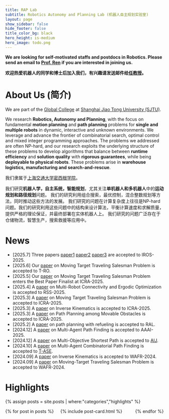 ```yaml
---
title: RAP Lab
subtitle: Robotics Autonomy and Planning Lab (机器人自主规划实验室)
layout: page
show_sidebar: false
hide_footer: false
title_color_bg: black
hero_height: is-medium
hero_image: todo.png
---
```


<script async src="https://www.googletagmanager.com/gtag/js?id=G-D9QZD7Y8D0"></script>
<script>
  window.dataLayer = window.dataLayer || [];
  function gtag(){dataLayer.push(arguments);}
  gtag('js', new Date());

  gtag('config', 'G-D9QZD7Y8D0');
</script>

**We are looking for self-motivated staffs and postdocs in Robotics. Please send an email to [Prof. Ren](https://rap-lab.github.io/team/zren/) if you are interested in joining us.**

**欢迎热爱机器人的同学和博士后加入我们，有兴趣请发送邮件给[任教授](https://rap-lab.github.io/team/zren/)。**

# About Us (简介)

We are part of the [Global College](https://www.ji.sjtu.edu.cn/) at [Shanghai Jiao Tong University (SJTU)](https://www.sjtu.edu.cn/).

We research **Robotics, Autonomy and Planning**, with the focus on fundamental **motion planning** and **path planning** problems for **single and multiple robots** in dynamic, interactive and unknown environments.
We leverage and advance the frontier of combinatorial search, optimal control and mixed integer programming approaches.
The problems we addressed are often NP-hard, and our research exploits the underlying structure of these problems to develop algorithms that balance between **runtime efficiency** and **solution quality** with **rigorous guarantees**, while being **deployable to physical robots**.
These problems arise in **warehouse logistics, manufacturing and search-and-rescue**.

我们隶属于[上海交通大学](https://www.sjtu.edu.cn/)[密西根学院](https://www.ji.sjtu.edu.cn/)。

我们研究**机器人学，自主系统，智能规划**，尤其关注**单机器人和多机器人**中的**运动规划和路径规划**问题。
我们的研究利用组合搜索，最优控制，混合整数规划等方法，同时推动这些方法的发展。
我们研究的问题在计算复杂度上往往是NP-hard问题。我们的研究利用这些问题中的结构来设计算法，平衡计算速度和求解质量，提供严格的理论保证，并最终部署在实体机器人上。
我们研究的问题广泛存在于仓储物流，智慧生产，搜索救援等应用中。


# News

* \[2025.7\] Three papers [paper1](https://rap-lab.github.io/documents/publications/2025_IROS_MCPFTT_XuemianWu.pdf) [paper2](https://rap-lab.github.io/documents/publications/2025_IROS_ESPC_YongceLiu.pdf) [paper3](https://rap-lab.github.io/documents/publications/2025_IROS_MAMP_MICP_ShizheZhao.pdf) are accepted to IROS-2025.
* \[2025.6\] Our [paper](https://rap-lab.github.io/documents/publications/2025_TRO_Cstar_Allen.pdf) on Moving Target Traveling Salesman Problem is accepted to T-RO.
* \[2025.5\] Our [paper](https://rap-lab.github.io/documents/publications/2025_ICRA_MTTSP3D_Anoop.pdf) on Moving Target Traveling Salesman Problem enters the Best Paper Finalist at ICRA-2025.
* \[2025.4\] A [paper](https://rap-lab.github.io/documents/publications/2025_RSS_IMEC_YongceLiu_cam.pdf) on Multi-Robot Connectivity and Ergodic Optimization is accepted to RSS-2025.
* \[2025.3\] A [paper](https://rap-lab.github.io/documents/publications/2025_ICRA_MTTSP3D_Anoop.pdf) on Moving Target Traveling Salesman Problem is accepted to ICRA-2025.
* \[2025.3\] A [paper](https://rap-lab.github.io/documents/publications/2025_ICRA_PDOMP_YuChen.pdf) on Inverse Kinematics is accepted to ICRA-2025.
* \[2025.3\] A [paper](https://rap-lab.github.io/documents/publications/2025_ICRA_PAMO.pdf) on Path Planning among Movable Obstacles is accepted to ICRA-2025.
* \[2025.2\] A [paper](https://rap-lab.github.io/documents/publications/2025_RAL_Refuel_ShizheZhao.pdf) on path planning with refueling is accepted to RAL.
* \[2024.12\] A [paper](https://rap-lab.github.io/documents/publications/2025_AAAI_LSRP_ShuaiZhou.pdf) on Multi-Agent Path Finding is accepted to AAAI-2025.
* \[2024.12\] A [paper](https://rap-lab.github.io/documents/publications/2024_AIJ_EMOA.pdf) on Multi-Objective Shortest Path is accepted to [AIJ](https://doi.org/10.1016/j.artint.2024.104260).
* \[2024.10\] A [paper](https://rap-lab.github.io/documents/publications/2024_TASE_AKstar_CBSSAPX.pdf) on Multi-Agent Combinatorial Path Finding is accepted to [T-ASE](https://doi.org/10.1109/TASE.2024.3466183).
* \[2024.09\] A [paper](https://rap-lab.github.io/documents/publications/2024_WAFR_PDO_YuChen_cam.pdf) on Inverse Kinematics is accepted to WAFR-2024.
* \[2024.09\] A [paper](https://rap-lab.github.io/documents/publications/2024_WAFR_MT-TSP-O_Anoop_cam.pdf) on Moving-Target Traveling Salesman Problem is accepted to WAFR-2024.

# Highlights

{% assign posts = site.posts | where:"categories","highlights" %}
<div class="columns is-multiline">
    {% for post in posts %}
    <div class="column is-3-desktop is-6-tablet">
        {% include post-card.html %}
    </div>
    {% endfor %}
</div>
